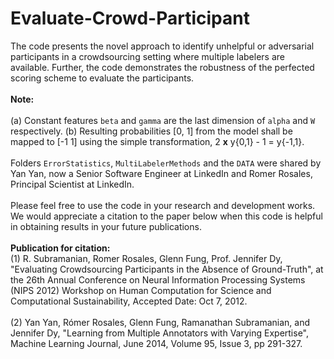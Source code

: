 # Evaluate-Crowd-Participant
The code presents the novel approach to identify unhelpful or adversarial participants in a crowdsourcing setting where multiple labelers are available. Further, the code demonstrates the robustness of the perfected scoring scheme to evaluate the participants.<br><br>
**Note:**<br><br>
(a) Constant features `beta` and `gamma` are the last dimension of `alpha` and `W` respectively.
(b) Resulting probabilities [0, 1] from the model shall be mapped to [-1 1] using the simple transformation,  2 **x** y{0,1} - 1 = y{-1,1}.<br><br>
Folders `ErrorStatistics`, `MultiLabelerMethods` and the `DATA` were shared by Yan Yan, now a Senior Software Engineer at LinkedIn and Romer Rosales, Principal Scientist at LinkedIn.<br><br>
Please feel free to use the code in your research and development works. We would appreciate a citation to the paper below when this code is helpful in obtaining results in your future publications.<br><br>
**Publication for citation:**<br>
(1) R. Subramanian, Romer Rosales, Glenn Fung, Prof. Jennifer Dy, "Evaluating Crowdsourcing Participants in the Absence of Ground-Truth", at the 26th Annual Conference on Neural Information Processing Systems (NIPS 2012) Workshop on Human Computation for Science and Computational Sustainability,  Accepted Date: Oct 7, 2012.<br><br>
(2) Yan Yan, Rómer Rosales, Glenn Fung, Ramanathan Subramanian, and Jennifer Dy, "Learning from Multiple Annotators with Varying Expertise", Machine Learning Journal, June 2014, Volume 95, Issue 3, pp 291-327.
